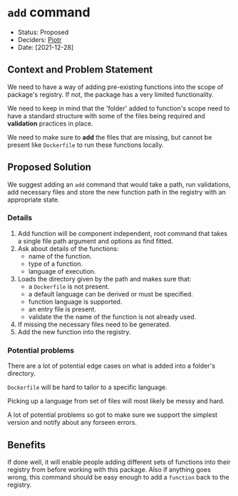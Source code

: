 # `add` command

* Status: Proposed
* Deciders: [Piotr]
* Date: [2021-12-28]

## Context and Problem Statement

We need to have a way of adding pre-existing functions into the scope of package's registry. If not, the package has a very limited functionality.

We need to keep in mind that the 'folder' added to function's scope need to have a standard structure with some of the files being required and **validation** practices in place.

We need to make sure to **add** the files that are missing, but cannot be present like `Dockerfile` to run these functions locally.

## Proposed Solution

We suggest adding an `add` command that would take a path, run validations, add necessary files and store the new function path in the registry with an appropriate state.

### Details

1. Add function will be component independent, root command that takes a single file path argument and options as find fitted.
2. Ask about details of the functions:
   * name of the function.
   * type of a function.
   * language of execution.
3. Loads the directory given by the path and makes sure that:
   * a `Dockerfile` is not present.
   * a default language can be derived or must be specified.
   * function language is supported.
   * an entry file is present.
   * validate the the name of the function is not already used.
4. If missing the necessary files need to be generated.
5. Add the new function into the registry.

### Potential problems

There are a lot of potential edge cases on what is added into a folder's directory.

`Dockerfile` will be hard to tailor to a specific language.

Picking up a language from set of files will most likely be messy and hard.

A lot of potential problems so got to make sure we support the simplest version and notify about any forseen errors.

## Benefits

If done well, it will enable people adding different sets of functions into their registry from before working with this package. Also if anything goes wrong, this command should be easy enough to add a `function` back to the registry.

<!-- Identifiers, in alphabetical order -->

[Piotr]: https://github.com/Katolus
